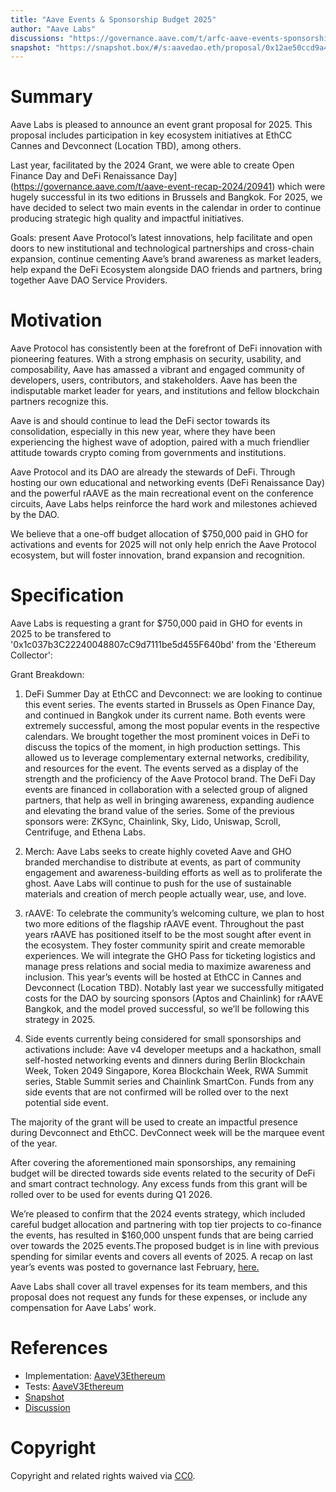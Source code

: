 ```yaml
---
title: "Aave Events & Sponsorship Budget 2025"
author: "Aave Labs"
discussions: "https://governance.aave.com/t/arfc-aave-events-sponsorship-budget-2025/22173"
snapshot: "https://snapshot.box/#/s:aavedao.eth/proposal/0x12ae50ccd9a4cd8edfead63d773e62ca23ea567a458c442557e0b6193e01bb1d"
---
```


# Summary

Aave Labs is pleased to announce an event grant proposal for 2025. This proposal includes participation in key ecosystem initiatives at EthCC Cannes and Devconnect (Location TBD), among others.

Last year, facilitated by the 2024 Grant, we were able to create Open Finance Day and DeFi Renaissance Day](https://governance.aave.com/t/aave-event-recap-2024/20941) which were hugely successful in its two editions in Brussels and Bangkok. For 2025, we have decided to select two main events in the calendar in order to continue producing strategic high quality and impactful initiatives.

Goals: present Aave Protocol’s latest innovations, help facilitate and open doors to new institutional and technological partnerships and cross-chain expansion, continue cementing Aave’s brand awareness as market leaders, help expand the DeFi Ecosystem alongside DAO friends and partners, bring together Aave DAO Service Providers.

# Motivation

Aave Protocol has consistently been at the forefront of DeFi innovation with pioneering features. With a strong emphasis on security, usability, and composability, Aave has amassed a vibrant and engaged community of developers, users, contributors, and stakeholders. Aave has been the indisputable market leader for years, and institutions and fellow blockchain partners recognize this.

Aave is and should continue to lead the DeFi sector towards its consolidation, especially in this new year, where they have been experiencing the highest wave of adoption, paired with a much friendlier attitude towards crypto coming from governments and institutions.

Aave Protocol and its DAO are already the stewards of DeFi. Through hosting our own educational and networking events (DeFi Renaissance Day) and the powerful rAAVE as the main recreational event on the conference circuits, Aave Labs helps reinforce the hard work and milestones achieved by the DAO.

We believe that a one-off budget allocation of $750,000 paid in GHO for activations and events for 2025 will not only help enrich the Aave Protocol ecosystem, but will foster innovation, brand expansion and recognition.

# Specification

Aave Labs is requesting a grant for $750,000 paid in GHO for events in 2025 to be transfered to '0x1c037b3C22240048807cC9d7111be5d455F640bd' from the 'Ethereum Collector':

Grant Breakdown:

1. DeFi Summer Day at EthCC and Devconnect: we are looking to continue this event series. The events started in Brussels as Open Finance Day, and continued in Bangkok under its current name. Both events were extremely successful, among the most popular events in the respective calendars. We brought together the most prominent voices in DeFi to discuss the topics of the moment, in high production settings. This allowed us to leverage complementary external networks, credibility, and resources for the event. The events served as a display of the strength and the proficiency of the Aave Protocol brand.
   The DeFi Day events are financed in collaboration with a selected group of aligned partners, that help as well in bringing awareness, expanding audience and elevating the brand value of the series. Some of the previous sponsors were: ZKSync, Chainlink, Sky, Lido, Uniswap, Scroll, Centrifuge, and Ethena Labs.

2. Merch: Aave Labs seeks to create highly coveted Aave and GHO branded merchandise to distribute at events, as part of community engagement and awareness-building efforts as well as to proliferate the ghost. Aave Labs will continue to push for the use of sustainable materials and creation of merch people actually wear, use, and love.

3. rAAVE: To celebrate the community’s welcoming culture, we plan to host two more editions of the flagship rAAVE event. Throughout the past years rAAVE has positioned itself to be the most sought after event in the ecosystem. They foster community spirit and create memorable experiences. We will integrate the GHO Pass for ticketing logistics and manage press relations and social media to maximize awareness and inclusion. This year’s events will be hosted at EthCC in Cannes and Devconnect (Location TBD). Notably last year we successfully mitigated costs for the DAO by sourcing sponsors (Aptos and Chainlink) for rAAVE Bangkok, and the model proved successful, so we’ll be following this strategy in 2025.

4. Side events currently being considered for small sponsorships and activations include: Aave v4 developer meetups and a hackathon, small self-hosted networking events and dinners during Berlin Blockchain Week, Token 2049 Singapore, Korea Blockchain Week, RWA Summit series, Stable Summit series and Chainlink SmartCon. Funds from any side events that are not confirmed will be rolled over to the next potential side event.

The majority of the grant will be used to create an impactful presence during Devconnect and EthCC. DevConnect week will be the marquee event of the year.

After covering the aforementioned main sponsorships, any remaining budget will be directed towards side events related to the security of DeFi and smart contract technology. Any excess funds from this grant will be rolled over to be used for events during Q1 2026.

We’re pleased to confirm that the 2024 events strategy, which included careful budget allocation and partnering with top tier projects to co-finance the events, has resulted in $160,000 unspent funds that are being carried over towards the 2025 events.The proposed budget is in line with previous spending for similar events and covers all events of 2025. A recap on last year’s events was posted to governance last February, [here.](https://governance.aave.com/t/aave-event-recap-2024/20941)

Aave Labs shall cover all travel expenses for its team members, and this proposal does not request any funds for these expenses, or include any compensation for Aave Labs’ work.

# References

- Implementation: [AaveV3Ethereum](https://github.com/bgd-labs/aave-proposals-v3/blob/main/src/20250612_AaveV3Ethereum_EventsGrant2025/AaveV3Ethereum_EventsGrant2025_20250612.sol)
- Tests: [AaveV3Ethereum](https://github.com/bgd-labs/aave-proposals-v3/blob/main/src/20250612_AaveV3Ethereum_EventsGrant2025/AaveV3Ethereum_EventsGrant2025_20250612.t.sol)
- [Snapshot](https://snapshot.box/#/s:aavedao.eth/proposal/0x12ae50ccd9a4cd8edfead63d773e62ca23ea567a458c442557e0b6193e01bb1d)
- [Discussion](https://governance.aave.com/t/arfc-aave-events-sponsorship-budget-2025/22173)

# Copyright

Copyright and related rights waived via [CC0](https://creativecommons.org/publicdomain/zero/1.0/).
